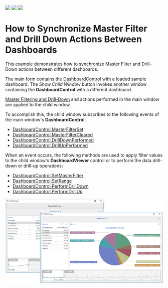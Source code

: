 <!-- default badges list -->
![](https://img.shields.io/endpoint?url=https://codecentral.devexpress.com/api/v1/VersionRange/136720228/18.1.3%2B)
[![](https://img.shields.io/badge/Open_in_DevExpress_Support_Center-FF7200?style=flat-square&logo=DevExpress&logoColor=white)](https://supportcenter.devexpress.com/ticket/details/T830576)
[![](https://img.shields.io/badge/📖_How_to_use_DevExpress_Examples-e9f6fc?style=flat-square)](https://docs.devexpress.com/GeneralInformation/403183)
<!-- default badges end -->
# How to Synchronize Master Filter and Drill Down Actions Between Dashboards

This example demonstrates how to synchronize Master Filter and Drill-Down actions between different dashboards.

The main form contains the [DashboardControl](https://docs.devexpress.com/Dashboard/DevExpress.DashboardWpf.DashboardControl) with a loaded sample dashboard. The _Show Child Window_ button  invokes another window containing the **DashboardControl** with a different dashboard.

[Master Filtering and Drill-Down](https://docs.devexpress.com/Dashboard/400011/building-the-designer-and-viewer-applications/wpf-viewer/manage-interactivity-capabilities) and 
actions performed in the main window are applied to the child window.

To accomplish this, the child window subscribes to the following events of the main window's **DashboardControl**:

- [DashboardControl.MasterFilterSet](https://docs.devexpress.com/Dashboard/DevExpress.DashboardWpf.DashboardControl.MasterFilterSet)
- [DashboardControl.MasterFilterCleared](https://docs.devexpress.com/Dashboard/DevExpress.DashboardWpf.DashboardControl.MasterFilterCleared)
- [DashboardControl.DrillDownPerformed](https://docs.devexpress.com/Dashboard/DevExpress.DashboardWpf.DashboardControl.DrillDownPerformed)
- [DashboardControl.DrillUpPerformed](https://docs.devexpress.com/Dashboard/DevExpress.DashboardWpf.DashboardControl.DrillUpPerformed)

When an event occurs, the following methods are used to apply filter values to the child window's **DashboardViewer** control or to perform the data drill-down or drill-up operations:

- [DashboardControl.SetMasterFilter](https://docs.devexpress.com/Dashboard/DevExpress.DashboardWpf.DashboardControl.SetMasterFilter(System.String-System.Object))
- [DashboardControl.SetRange](https://docs.devexpress.com/Dashboard/DevExpress.DashboardWpf.DashboardControl.SetRange(System.String-DevExpress.DashboardCommon.RangeFilterSelection))
- [DashboardControl.PerformDrillDown](https://docs.devexpress.com/Dashboard/DevExpress.DashboardWpf.DashboardControl.PerformDrillDown(System.String-System.Object))
- [DashboardControl.PerformDrillUp](https://docs.devexpress.com/Dashboard/DevExpress.DashboardWpf.DashboardControl.PerformDrillUp(System.String))


![](https://github.com/DevExpress-Examples/wpf-dashboard-linked-interactivity/blob/18.1.3%2B/images/wpf-dashboard-linked-interactivity.png)
